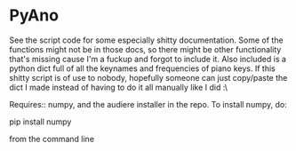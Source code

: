 # PyAno
See the script code for some especially shitty documentation. Some of the functions might not be in those docs, so 
there might be other functionality that's missing cause I'm a fuckup and forgot to include it. 
Also included is a python dict full of all the keynames and frequencies of piano keys. 
If this shitty script is of use to nobody, hopefully someone can just copy/paste the dict I made instead of having to do it 
all manually like I did :\                           

Requires:: numpy, and the audiere installer in the repo. To install numpy, do:

pip install numpy            

from the command line
